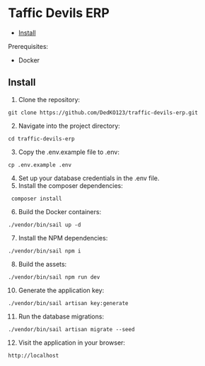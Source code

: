 # Taffic Devils ERP

- [Install](#install)

Prerequisites:
- Docker
## Install

1. Clone the repository:
```
git clone https://github.com/DedKO123/traffic-devils-erp.git
```
2. Navigate into the project directory:
```
cd traffic-devils-erp
```
3. Copy the .env.example file to .env:
```
cp .env.example .env
```
4. Set up your database credentials in the .env file.
5. Install the composer dependencies:
```
 composer install
```
6. Build the Docker containers:
```
./vendor/bin/sail up -d
```
7. Install the NPM dependencies:
```
./vendor/bin/sail npm i
```
8. Build the assets:
```
./vendor/bin/sail npm run dev
```

10. Generate the application key:
```
./vendor/bin/sail artisan key:generate
```
11. Run the database migrations:
```
./vendor/bin/sail artisan migrate --seed
```

12. Visit the application in your browser:
```
http://localhost
```
